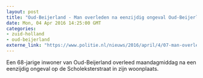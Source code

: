 ```yaml
---
layout: post
title: "Oud-Beijerland - Man overleden na eenzijdig ongeval Oud-Beijerland"
date: Mon, 04 Apr 2016 14:25:00 GMT
categories: 
- zuid-holland 
- oud-beijerland 
externe_link: "https://www.politie.nl/nieuws/2016/april/4/07-man-overleden-na-eenzijdig-ongeval-oud-beijerland.html"
---
```


Een 68-jarige inwoner van Oud-Beijerland overleed maandagmiddag na een eenzijdig ongeval op de Scholeksterstraat in zijn woonplaats.
